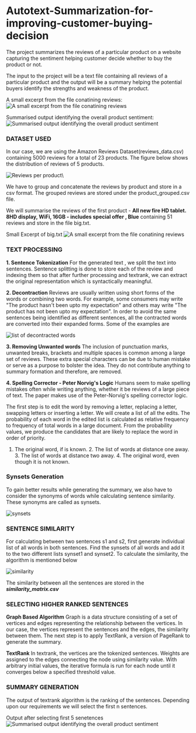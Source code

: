 # Autotext-Summarization-for-improving-customer-buying-decision
The project summarizes the reviews of a particular product on a website capturing the sentiment helping customer decide whether to buy the product or not.

The input to the project will be a text file containing all reviews of a particular product and the output will be a summary helping the potential buyers identify the strengths and weakness of the product.

A small excerpt from the file conatining reviews:
![A small excerpt from the file conatining reviews](https://user-images.githubusercontent.com/51110977/68645253-7c03f700-053d-11ea-8287-1ce39dbcdb6c.PNG)
 
 Summarised output identifying the overall product sentiment:
![Summarised output identifying the overall product sentiment](https://user-images.githubusercontent.com/51110977/68645334-b1a8e000-053d-11ea-82be-5da07733f18d.PNG)

<h3>DATASET USED</h3>

In our case, we are using the Amazon Reviews Dataset(reviews_data.csv) containing 5000 reviews for a total of 23 products. The figure below shows the distribution of reviews of 5 products.

![Reviews per product](https://user-images.githubusercontent.com/51110977/68646073-0fd6c280-0540-11ea-8b24-47b0213673f4.png)\

We have to group and concatenate the reviews by product and store in a csv format. The grouped reviews are stored under the product_grouped.csv file.

We will summarise the reviews of the first product - <b>All new fire HD tablet. 8HD display, WiFi, 16GB - includes special offer , Blue</b> containing 51 reviews and store in the file big.txt.

Small Excerpt of big.txt
![A small excerpt from the file conatining reviews](https://user-images.githubusercontent.com/51110977/68645253-7c03f700-053d-11ea-8287-1ce39dbcdb6c.PNG)
 
<h3>TEXT PROCESSING</h3>
<b>1. Sentence Tokenization</b>
For the generated text , we split the text into sentences. Sentence splitting is done to store each of the review and indexing them so that after further processing and textrank, we can extract the original representation which is syntactically meaningful.

<b>2. Decontraction</b>
Reviews are usually written using short forms of the words or combining two words. For example, some consumers may write "The product hasn't been upto my expectation" and others may write "The product has not been upto my expectation". In order to avoid the same sentences being identified as different sentences, all the contracted words are converted into their expanded forms. Some of the examples are

![list of decontracted words](https://user-images.githubusercontent.com/51110977/68647984-4236ee80-0545-11ea-9e23-a58a95f68726.PNG)

<b>3. Removing Unwanted words</b>
The inclusion of punctuation marks, unwanted breaks, brackets and multiple spaces is common among a large set of reviews. These extra special characters can be due to human mistake or serve as a purpose to bolster the idea. They do not contribute anything to summary formation and therefore, are removed.

<b>4. Spelling Corrector - Peter Norvig's Logic</b>
Humans seem to make spelling mistakes often while writing anything, whether it be reviews of a large piece of text. The paper makes use of the Peter-Norvig's spelling corrector logic. 

The first step is to edit the word by  removing a letter, replacing a letter, swapping letters or inserting a letter. We will create a list of all the edits. The probability of each word in the edited list is calculated as relative frequency to frequency of total words in a large document. From the probability values, we produce the candidates that are likely to replace the word in order of priority.

 1. The original word, if is known.
	2. The list of words at distance one away.
	3. The list of words at distance two away.
	4. The original word, even though it is not known.

<h3>Synsets Generation</h3>
To gain better results while generating the summary, we also have to consider the synonyms of words while calculating sentence similarity. These synonyms are called as synsets.

![synsets](https://user-images.githubusercontent.com/51110977/68648206-d3a66080-0545-11ea-9578-5cd871bb7eeb.PNG)

<h3>SENTENCE SIMILARITY</h3>
For calculating between two sentences s1 and s2, first generate individual list of all words in both sentences. Find the synsets of all words and add it to the two different lists synset1 and synset2. To calculate the similarity, the algorithm is mentioned below

![similarity](https://user-images.githubusercontent.com/51110977/68648286-04869580-0546-11ea-9bdd-37fc2191937c.PNG)

The similarity between all the sentences are stored in the <b><i>similarity_matrix.csv</i></b>

<h3>SELECTING HIGHER RANKED SENTENCES</h3>
<b>Graph Based Algorithm</b>
Graph is a data structure consisting of a set of vertices and edges representing the relationship between the vertices. In our case, the vertices represent the sentences and the edges, the similarity between them. The next step is to apply TextRank, a version of PageRank to generate the summary.

<b>TextRank</b>
In textrank, the vertices are the tokenized sentences. Weights are assigned to the edges connecting the node using similarity value. With arbitrary initial values, the iterative formula is run for each node until it converges below a specified threshold value.

<h3>SUMMARY GENERATION</h3>
The output of textrank algorithm is the ranking of the sentences. Depending upon our requirements we will select the first n sentences.

Output after selecting first 5 senetences
![Summarised output identifying the overall product sentiment](https://user-images.githubusercontent.com/51110977/68645334-b1a8e000-053d-11ea-82be-5da07733f18d.PNG)

